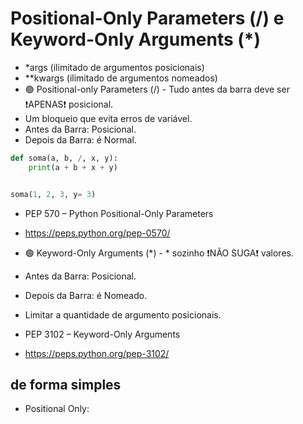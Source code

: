 # Positional-Only Parameters (/) e Keyword-Only Arguments (*)
- *args (ilimitado de argumentos posicionais)
- **kwargs (ilimitado de argumentos nomeados)
- 🟢 Positional-only Parameters (/) - Tudo antes da barra deve ser ❗️APENAS❗️ posicional.
- Um bloqueio que evita erros de variável.
- Antes da Barra: Posicional.
- Depois da Barra: é Normal.

```python
def soma(a, b, /, x, y):
    print(a + b + x + y)


soma(1, 2, 3, y= 3)
```

- PEP 570 – Python Positional-Only Parameters
- https://peps.python.org/pep-0570/


- 🟢 Keyword-Only Arguments (*) - * sozinho ❗️NÃO SUGA❗️ valores.
- Antes da Barra: Posicional.
- Depois da Barra: é Nomeado.
- Limitar a quantidade de argumento posicionais. 



- PEP 3102 – Keyword-Only Arguments
- https://peps.python.org/pep-3102/


## de forma simples
- Positional Only: 